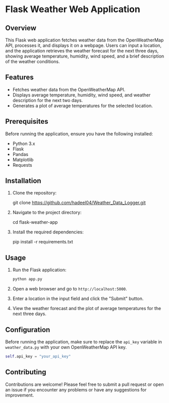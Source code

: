
# Flask Weather Web Application

## Overview

This Flask web application fetches weather data from the OpenWeatherMap API, processes it, and displays it on a webpage. Users can input a location, and the application retrieves the weather forecast for the next three days, showing average temperature, humidity, wind speed, and a brief description of the weather conditions.


## Features

- Fetches weather data from the OpenWeatherMap API.
- Displays average temperature, humidity, wind speed, and weather description for the next two days.
- Generates a plot of average temperatures for the selected location.

## Prerequisites

Before running the application, ensure you have the following installed:

- Python 3.x
- Flask
- Pandas
- Matplotlib
- Requests

## Installation

1. Clone the repository:

 
   git clone https://github.com/hadeel04/Weather_Data_Logger.git
   

2. Navigate to the project directory:

   
   cd flask-weather-app
   

3. Install the required dependencies:

   
   pip install -r requirements.txt
   

## Usage

1. Run the Flask application:

   ```bash
   python app.py
   ```

2. Open a web browser and go to `http://localhost:5000`.
3. Enter a location in the input field and click the "Submit" button.
4. View the weather forecast and the plot of average temperatures for the next three days.

## Configuration

Before running the application, make sure to replace the `api_key` variable in `weather_data.py` with your own OpenWeatherMap API key.

```python
self.api_key = "your_api_key"
```

## Contributing

Contributions are welcome! Please feel free to submit a pull request or open an issue if you encounter any problems or have any suggestions for improvement.




